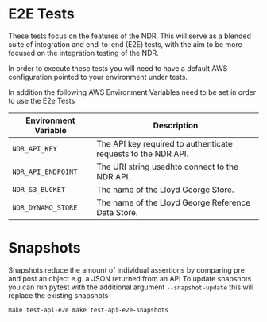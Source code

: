 # E2E Tests

These tests focus on the features of the NDR. This will serve as a blended suite of integration and end-to-end (E2E) tests, with the aim to be more focused on the integration testing of the NDR.

In order to execute these tests you will need to have a default AWS configuration pointed to your environment under tests.

In addition the following AWS Environment Variables need to be set in order to use the E2e Tests

| Environment Variable | Description                                                   |
| -------------------- | ------------------------------------------------------------- |
| `NDR_API_KEY`        | The API key required to authenticate requests to the NDR API. |
| `NDR_API_ENDPOINT`   | The URI string usedhto connect to the NDR API.                |
| `NDR_S3_BUCKET`      | The name of the Lloyd George Store.                           |
| `NDR_DYNAMO_STORE`   | The name of the Lloyd George Reference Data Store.            |

# Snapshots

Snapshots reduce the amount of individual assertions by comparing pre and post an object e.g. a JSON returned from an API
To update snapshots you can run pytest with the additional argument `--snapshot-update` this will replace the existing snapshots

`make test-api-e2e
make test-api-e2e-snapshots`
